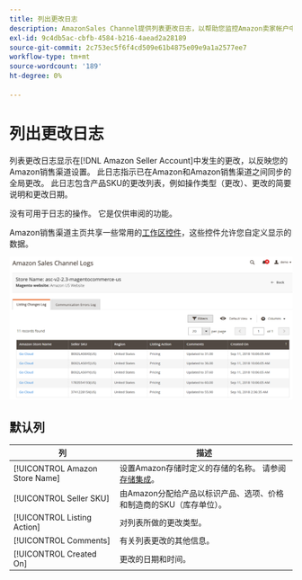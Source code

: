 ```yaml
---
title: 列出更改日志
description: AmazonSales Channel提供列表更改日志，以帮助您监控Amazon卖家帐户中受影响的更改。
exl-id: 9c4db5ac-cbfb-4584-b216-4aead2a28189
source-git-commit: 2c753ec5f6f4cd509e61b4875e09e9a1a2577ee7
workflow-type: tm+mt
source-wordcount: '189'
ht-degree: 0%

---
```


# 列出更改日志

列表更改日志显示在[!DNL Amazon Seller Account]中发生的更改，以反映您的Amazon销售渠道设置。 此日志指示已在Amazon和Amazon销售渠道之间同步的全局更改。 此日志包含产品SKU的更改列表，例如操作类型（更改）、更改的简要说明和更改日期。

没有可用于日志的操作。 它是仅供审阅的功能。

Amazon销售渠道主页共享一些常用的[工作区控件](./workspace-controls.md)，这些控件允许您自定义显示的数据。

![列出更改日志](assets/amazon-listing-changes-log.png)

## 默认列

| 列 | 描述 |
|--- |--- |
| [!UICONTROL Amazon Store Name] | 设置Amazon存储时定义的存储的名称。 请参阅[存储集成](./store-integration.md)。 |
| [!UICONTROL Seller SKU] | 由Amazon分配给产品以标识产品、选项、价格和制造商的SKU（库存单位）。 |
| [!UICONTROL Listing Action] | 对列表所做的更改类型。 |
| [!UICONTROL Comments] | 有关列表更改的其他信息。 |
| [!UICONTROL Created On] | 更改的日期和时间。 |
